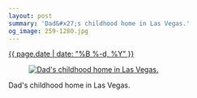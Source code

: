 ```yaml
---
layout: post
summary: 'Dad&#x27;s childhood home in Las Vegas.'
og_image: 259-1280.jpg
---
```


<div class="post">
 <time>
  <a href="/259">
   {{ page.date | date: "%B %-d, %Y" }}
  </a>
 </time>
 <a href="/259">
  <figure data-taken="12/27/2013">
   <img alt="Dad's childhood home in Las Vegas." sizes="(min-width: 700px) 50vw, calc(100vw - 2rem)" src="{{ site.assets_url }}/259-640.jpg" srcset="{{ site.assets_url }}/259-1280.jpg 1280w, {{ site.assets_url }}/259-960.jpg 960w, {{ site.assets_url }}/259-640.jpg 640w, {{ site.assets_url }}/259-320.jpg 320w"/>
  </figure>
 </a>
 <span>
  Dad's childhood home in Las Vegas.
 </span>
</div>
